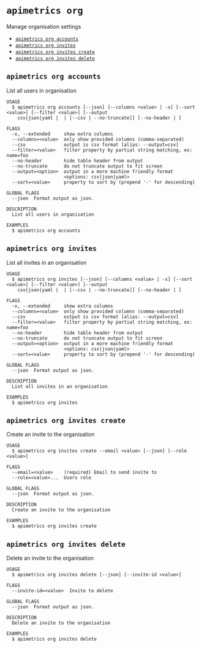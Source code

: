 `apimetrics org`
================

Manage organisation settings

* [`apimetrics org accounts`](#apimetrics-org-accounts)
* [`apimetrics org invites`](#apimetrics-org-invites)
* [`apimetrics org invites create`](#apimetrics-org-invites-create)
* [`apimetrics org invites delete`](#apimetrics-org-invites-delete)

## `apimetrics org accounts`

List all users in organisation

```
USAGE
  $ apimetrics org accounts [--json] [--columns <value> | -x] [--sort <value>] [--filter <value>] [--output
    csv|json|yaml |  | [--csv | --no-truncate]] [--no-header | ]

FLAGS
  -x, --extended     show extra columns
  --columns=<value>  only show provided columns (comma-separated)
  --csv              output is csv format [alias: --output=csv]
  --filter=<value>   filter property by partial string matching, ex: name=foo
  --no-header        hide table header from output
  --no-truncate      do not truncate output to fit screen
  --output=<option>  output in a more machine friendly format
                     <options: csv|json|yaml>
  --sort=<value>     property to sort by (prepend '-' for descending)

GLOBAL FLAGS
  --json  Format output as json.

DESCRIPTION
  List all users in organisation

EXAMPLES
  $ apimetrics org accounts
```

## `apimetrics org invites`

List all invites in an organisation

```
USAGE
  $ apimetrics org invites [--json] [--columns <value> | -x] [--sort <value>] [--filter <value>] [--output
    csv|json|yaml |  | [--csv | --no-truncate]] [--no-header | ]

FLAGS
  -x, --extended     show extra columns
  --columns=<value>  only show provided columns (comma-separated)
  --csv              output is csv format [alias: --output=csv]
  --filter=<value>   filter property by partial string matching, ex: name=foo
  --no-header        hide table header from output
  --no-truncate      do not truncate output to fit screen
  --output=<option>  output in a more machine friendly format
                     <options: csv|json|yaml>
  --sort=<value>     property to sort by (prepend '-' for descending)

GLOBAL FLAGS
  --json  Format output as json.

DESCRIPTION
  List all invites in an organisation

EXAMPLES
  $ apimetrics org invites
```

## `apimetrics org invites create`

Create an invite to the organisation

```
USAGE
  $ apimetrics org invites create --email <value> [--json] [--role <value>]

FLAGS
  --email=<value>    (required) Email to send invite to
  --role=<value>...  Users role

GLOBAL FLAGS
  --json  Format output as json.

DESCRIPTION
  Create an invite to the organisation

EXAMPLES
  $ apimetrics org invites create
```

## `apimetrics org invites delete`

Delete an invite to the organisation

```
USAGE
  $ apimetrics org invites delete [--json] [--invite-id <value>]

FLAGS
  --invite-id=<value>  Invite to delete

GLOBAL FLAGS
  --json  Format output as json.

DESCRIPTION
  Delete an invite to the organisation

EXAMPLES
  $ apimetrics org invites delete
```
